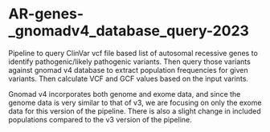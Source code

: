 # AR-genes-_gnomadv4_database_query-2023
Pipeline to query ClinVar vcf file based list of autosomal recessive genes to identify pathogenic/likely pathogenic variants. Then query those variants against gnomad v4 database to extract population frequencies for given variants. Then calculate VCF and GCF values based on the input varints.  

Gnomad v4 incorporates both genome and exome data, and since the genome data is very similar to that of v3, we are focusing on only the exome data for this version of the pipeline. There is also a slight change in included populations compared to the v3 version of the pipeline.
